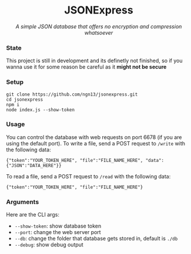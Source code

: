 <h1 align="center">
  JSONExpress
</h1>
<p align="center">
  <i>A simple JSON database that offers no encryption and compression whatsoever</i>
</p>

### State
This project is still in development and its definetly not finished, so 
if you wanna use it for some reason be careful as it **might not be secure**

### Setup
```
git clone https://github.com/ngn13/jsonexpress.git
cd jsonexpress
npm i
node index.js --show-token
```

### Usage
You can control the database with web requests on port 6678 (if you are using the default port).
To write a file, send a POST request to `/write` with the following data:
```
{"token":"YOUR_TOKEN_HERE", "file":"FILE_NAME_HERE", "data":{"JSON":"DATA_HERE"}}
```
To read a file, send a POST request to `/read` with the following data:
```
{"token":"YOUR_TOKEN_HERE", "file":"FILE_NAME_HERE"}
```

### Arguments
Here are the CLI args:
- `--show-token`: show database token
- `--port`: change the web server port
- `--db`: change the folder that database gets stored in, default is `./db`
- `--debug`: show debug output
